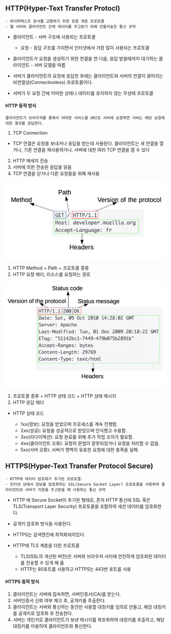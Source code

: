 ## HTTP(Hyper-Text Transfer Protocl)

```
- 하이퍼텍스트 문서를 교환하기 위한 응용 계층 프로토콜
- 웹 서버와 클라이언트 간에 데이터를 주고받기 위해 만들어놓은 통신 규약
```

- 클라이언트 - 서버 구조에 사용되는 프로토콜
  - 요청 - 응답 구조를 가지면서 인터넷에서 가장 많이 사용되는 프로토콜

- 클라이언트가 요청을 생성하기 위한 연결을 연 다음, 응답 받을때까지 대기하는 클라이언트 - 서버 모델을 따름
- 서버가 클라이언트의 요청에 응답한 후에는 클라이언트와 서버의 연결이 끊어지는 비연결성(Connectionless) 프로토콜이다.
- 서버가 두 요청 간에 어떠한 상태나 데이터를 유지하지 않는 무상태 프로토콜


#### HTTP 동작 방식


```
클라이언트가 브라우저를 통해서 어떠한 서비스를 URI로 서버에 요청하면 서버는 해당 요청에 대한 결과를 응답한다.
```

1. TCP Connection
  - TCP 연결은 요청을 보내거나 응답을 받는데 사용된다. 클라이언트는 새 연결을 열거나, 기존 연결을 재사용하거나, 서버에 대한 여러 TCP 연결을 열 수 있다
2. HTTP 메세지 전송
3. 서버에 의한 전송된 응답을 읽음
4. TCP 연결을 닫거나 다른 요청들을 위해 재사용


<img src="../Assets/HTTPmessage.png">

1. HTTP Method + Path + 프로토콜 종류
2. HTTP 요청 헤더, 리소스를 요청하는 경로

<img src="../Assets/HTTPresponse.png">

1. 프로토콜 종류 + HTTP 상태 코드 + HTTP 상태 메시지
2. HTTP 응답 헤더

- HTTP 상태 코드

  - 1xx(정보): 요청을 받았으며 프로세스를 계속 진행함.
  - 2xx(성공): 요청을 성공적으로 받았으며 인식했고 수용함.
  - 3xx(리다이렉션): 요청 완료를 위해 추가 작업 조치가 필요함.
  - 4xx(클라이언트 오류): 요청의 문법이 잘못되었거나 요청을 처리할 수 없음.
  - 5xx(서버 오류): 서버가 명백히 유효한 요청에 대한 충족을 실패.

## HTTPS(Hyper-Text Transfer Protocol Secure)

```
- HTTP에 데이터 암호화가 추가된 프로토콜.
- 인터넷 상에서 정보를 암호화하는 SSL(Secure Socket Layer) 프로토콜을 사용하여 클라이언트와 서버가 자원을 주고받을 때 사용하는 통신 규약
```

- HTTP 에 Secure Socket이 추가된 형태로, 존의 HTTP 통신에 SSL 혹은 TLS(Transport Layer Security) 프로토콜을 조합하여 세션 데이터를 암호화한다.
- 공개키 암호화 방식을 사용한다.
- HTTPS는 검색엔진에 최적화되어있다.

- HTTP에 TLS 계층을 더한 프로토콜
  - TLS(SSL의 개선된 버전)은 서버와 브라우저 사이에 안전하게 암호화된 데이터를 전송할 수 있게 해 줌
  - HTTP는 80포트를 사용하고 HTTPS는 443번 포트를 사용


#### HTTPS 동작 방식


1. 클라이언트는 서버에 접속하면, 서버인증서(CA)를 받는다.
2. 서버인증서 신뢰 여부 체크 후, 공개키를 추출한다.
3. 클라이언트는 서버와 통신하는 동안만 사용할 대칭키를 임의로 만들고, 해당 대칭키를 공개키로 암호화 후 전송한다.
4. 서버는 개인키로 클라이언트가 보낸 메시지를 복호화하여 대칭키를 추출하고, 해당 대칭키를 이용하여 클라이언트와 통신한다.
